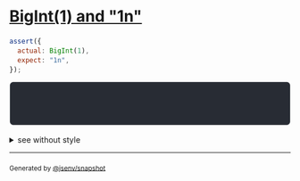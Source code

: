 # [BigInt(1) and "1n"](../../number.test.js#L144)

```js
assert({
  actual: BigInt(1),
  expect: "1n",
});
```

![img](throw.svg)

<details>
  <summary>see without style</summary>

```console
AssertionError: actual and expect are different

actual: 1n
expect: "1n"
```

</details>

---
<sub>
  Generated by <a href="https://github.com/jsenv/core/tree/main/packages/independent/snapshot">@jsenv/snapshot</a>
</sub>